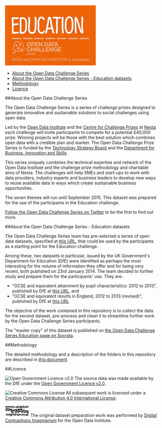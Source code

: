 ![Open Data Challenge Series logo - Education](images/odcs_education.jpg "Open Data Challenge Series logo - Education")

- [About the Open Data Challenge Series](#about-the-open-data-challenge-series)
- [About the Open Data Challenge Series - Education datasets](#about-the-open-data-challenge-series)
- [Methodology](#methodology)
- [Licence](#licence)

##About the Open Data Challenge Series

The Open Data Challenge Series is a series of challenge prizes designed to generate innovative and sustainable solutions to social challenges using open data.

Led by the [Open Data Institute](http://theodi.org/) and the [Centre for Challenge Prizes](http://www.nesta.org.uk/our-projects/centre-challenge-prizes) at [Nesta](http://www.nesta.org.uk/) each challenge will invite participants to compete for a potential £40,000 prize. Winning projects will be those with the best solution which combines open data with a credible plan and market. The Open Data Challenge Prize Series is funded by the [Technology Strategy Board](https://www.innovateuk.org/en) and the [Department for Business, Innovation and Skills](https://www.gov.uk/government/organisations/department-for-business-innovation-skills).

This series uniquely combines the technical expertise and network of the Open Data Institute and the challenge prize methodology and charitable aims of Nesta. The challenges will help SMEs and start-ups to work with data providers, industry experts and business leaders to develop new ways to reuse available data in ways which create sustainable business opportunities.

The seven themes will run until September 2015. This dataset was prepared for the use of the participants in the Education challenge.

[Follow the Open Data Challenge Series on Twitter](https://twitter.com/odchallenges) to be the first to find out more. 

##About the Open Data Challenge Series - Education datasets

The Open Data Challenge Series team has pre-selected a series of open data datasets, specified at [this URL](https://docs.google.com/spreadsheet/ccc?key=0Aswdg5Zc6wBhdFpRbUFacXd3WDZ6SV9mdzQtLVFFVmc&usp=sharing), that could be used by the participants as a starting point for the Education challenge. 

Among these, two datasets in particular, issued by the UK Government's Department for Education (DfE) were identified as perhaps the most interesting for the volume of information they offer and for being very recent, both published on 23rd January 2014. The team decided to further study and prepare them for the participants' use. They are:

- "GCSE and equivalent attainment by pupil characteristics: 2012 to 2013", published by DfE at [this URL](https://www.gov.uk/government/publications/gcse-and-equivalent-attainment-by-pupil-characteristics-2012-to-2013), and 
- "GCSE and equivalent results in England, 2012 to 2013 (revised)", published by DfE at [this URL](https://www.gov.uk/government/publications/gcse-and-equivalent-results-in-england-2012-to-2013-revised)

The objective of the work contained in this repository is to collect the data for the second dataset, pre-process and clean it to streamline further work by the Open Data Challenge Series participants.

The "master copy" of this dataset is published on [the Open Data Challenge Series Education page on Socrata](https://communities.socrata.com/catalog/odc-education/).

##Methodology

The detailed methodology and a description of the folders in this repository are described in [this document](methodology.md).

##Licence

![Open Government Licence v2.0](http://www.nationalarchives.gov.uk/images/infoman/ogl-symbol-41px-retina-black.png "Open Government Licence v2.0") The source data was made available by the DfE under the [Open Government Licence v2.0](http://www.nationalarchives.gov.uk/doc/open-government-licence/version/2).

![Creative Commons License](http://i.creativecommons.org/l/by/4.0/88x31.png "Creative Commons License") All subsequent work is licensed under a [Creative Commons Attribution 4.0 International License](http://creativecommons.org/licenses/by/4.0/).

![Digital Contraptions Imaginarium Ltd.](images/dicoim.png "Digital Contraptions Imaginarium Ltd.") The original dataset preparation work was performed by [Digital Contraptions Imaginarium](http://www.digitalcontraptionsimaginarium.co.uk) for the Open Data Institute.
